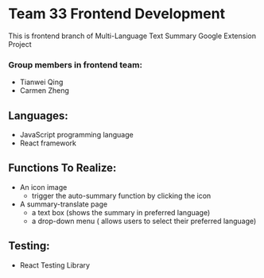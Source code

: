 # Team 33 Frontend Development
This is frontend branch of Multi-Language Text Summary Google Extension Project

### Group members in frontend team: 
  * Tianwei Qing
  * Carmen Zheng
 
## Languages:
  *  JavaScript programming language 
  *  React framework

## Functions To Realize:
* An icon image 
  * trigger the auto-summary function by clicking the icon
* A summary-translate page 
  *    a text box (shows the summary in preferred language)
  *    a drop-down menu ( allows users to select their preferred language)

## Testing:
*  React Testing Library

